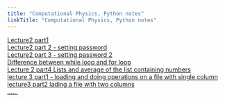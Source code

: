 ```yaml
---
title: "Computational Physics, Python notes"
linkTitle: "Computational Physics, Python notes"
---
```


<a href="lecture2 part 1.html" target="_blank">Lecture2 part1</a><br>
<a href="Lecture2 part 2 - setting password.html" target="_blank">Lecture2 part 2 - setting password</a><br>
<a href="Lecture2 part3 - setting password 2.html" target="_blank">Lecture2 part 3 - setting password 2</a><br>
<a href="whileorforloop.md" target="_blank">Difference between while loop and for loop</a><br>
<a href="Lecture 2 part4 Lists and average of the list containing numbers.html" target="_blank">Lecture 2 part4 Lists and average of the list containing numbers</a><br>
<a href="lecture 3 part1 - loading and doing operations on a file with single column.html" target="_blank">lecture 3 part1 - loading and doing operations on a file with single column</a><be>
<a href="lecture3 part2 lading a file with two columns.html" target="_blank">lecture3 part2 lading a file with two columns</a><br>
<a href="...." target="_blank"> ......</a><br>
